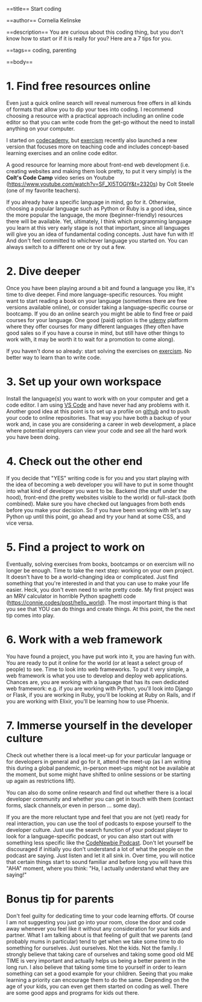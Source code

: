 ==title==
Start coding

==author==
Cornelia Kelinske

==description==
You are curious about this coding thing, but you don't know how to start or if it is really for you?
Here are a 7 tips for you.

==tags==
coding, parenting

==body==


# 1. Find free resources online  


Even just a quick online search will reveal numerous free offers in all kinds of formats that allow you to dip your toes into coding.
I recommend choosing a resource with a practical approach including an online code editor so that you can write code from the get-go without the 
need to install anything on your computer.

I started on [codecademy](https://www.codecademy.com/), but [exercism](https://exercism.io/) recently also launched a new version that focuses more on
teaching code and includes concept-based learning exercises and an online code editor.

A good resource for learning more about front-end web development (i.e. creating websites and making them look pretty, to put it very simply) is the **Colt's Code Camp** video series on Youtube (https://www.youtube.com/watch?v=SF_Xl5TOGlY&t=2320s) by Colt Steele (one of my favorite teachers).

If you already have a specific language in mind, go for it. Otherwise, choosing a popular language such as Python or Ruby is a
good idea, since the more popular the language, the more (beginner-friendly) resources there will be available. Yet, ultimately, I think which programming language
you learn at this very early stage is not that important, since all languages will give you an idea of fundamental coding concepts. Just have fun with it! And don't feel committed to whichever language you started on. You can always switch to a different one or try out a few.


# 2. Dive deeper


Once you have been playing around a bit and found a language you like, it's time to dive deeper. Find more language-specific resources. You might want to start reading
a book on your language (sometimes there are free versions available online), or consider taking a language-specific course or bootcamp. If you do an online search you might
be able to find free or paid courses for your language. One good (paid) option is the [udemy](https://www.udemy.com/) platform where they offer courses for many different languages (they often have good sales so if you have a course in mind, but still have other things to work with, it may be worth it to wait for a promotion to come along).

If you haven't done so already: start solving the exercises on [exercism](https://exercism.io/). No better way to learn than to write code.  



# 3. Set up your own workspace  


Install the language(s) you want to work with on your computer and get a code editor. I am using [VS Code](https://code.visualstudio.com/) and have never had any problems with it. Another good idea at this point is to set up a profile on [github](github.com) and to push your code to online repositories. That way you have both a backup of your work and, in case you are considering a career in web development, a place where potential employers can view your code and see all the hard work you have been doing.  


# 4. Check out the other end

If you decide that "YES" writing code is for you and you start playing with the idea of becoming a web developer you will have to put in some thought into what kind of
developer you want to be. Backend (the stuff under the hood), front-end (the pretty websites visible to the world) or full-stack (both combined). Make sure you have checked out languages from both ends before you make your decision. So if you have been working with let's say Python up until this point, go ahead and try your hand at some CSS, and vice versa. 


# 5. Find a project to work on


Eventually, solving exercises from books, bootcamps or on exercism will no longer be enough. Time to take the next step: working on your own project. It doesn't have to be 
a world-changing idea or complicated. Just find something that you're interested in and that you can use to make your life easier. Heck, you don't even need to write pretty code. My first project was an MRV calculator in horrible Python spaghetti code (https://connie.codes/post/hello_world). The most important thing is that you see that YOU can do things and create things. At this point, the the next tip comes into play.


# 6. Work with a web framework


You have found a project, you have put work into it, you are having fun with. You are ready to put it online for the world (or at least a select group of people) to see. Time
to look into web frameworks. To put it very simple, a web framework is what you use to develop and deploy web applications. Chances are, you are working with a language that has
its own dedicated web framework: e.g. if you are working with Python, you'll look into Django or Flask, if you are working in Ruby, you'll be looking at Ruby on Rails, and if you are working with Elixir, you'll be learning how to use Phoenix.  



# 7. Immerse yourself in the developer culture


Check out whether there is a local meet-up for your particular language or for developers in general and go for it, attend the meet-up (as I am writing this during a global pandemic, in-person meet-ups might not be available at the moment, but some might have shifted to online sessions or be starting up again as restrictions lift).

You can also do some online research and find out whether there is a local developer community and whether you can get in touch with them (contact forms, slack channels,or even in person ... some day).

If you are the more reluctant type and feel that you are not (yet) ready for real interaction, you can use the tool of podcasts to expose yourself to the developer culture. Just use the search function of your podcast player to look for a language-specific podcast, or you can also start out with something less specific like the [CodeNewbie Podcast](https://www.codenewbie.org/podcast). Don't let yourself be discouraged if initially you don't understand a lot of what the people on the podcast are saying. Just listen and let it all sink in. Over time, you will notice that certain things start to sound familiar and before long you will have this "AHA" moment, where you think: "Ha, I actually understand what they are saying!" 



# Bonus tip for parents


Don't feel guilty for dedicating time to your code learning efforts. Of course I am not suggesting you just go into your room, close the door and code away whenever you feel like it without any consideration for your kids and partner. What I am talking about is that feeling of guilt that we parents (and probably mums in particular) tend to get 
when we take some time to do something for ourselves. Just ourselves. Not the kids. Not the family. I strongly believe that taking care of ourselves and taking some good old ME TIME is very important and actually helps us being a better parent in the long run. I also believe that taking some time to yourself in order to learn something can set a good example for your children. Seeing that you make learning a priority can encourage them to do the same. Depending on the age of your kids, you can even get them started on coding as well. There are some good apps and programs for kids out there. 
 

